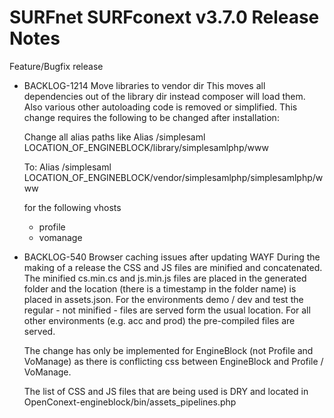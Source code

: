 # SURFnet SURFconext v3.7.0 Release Notes #

Feature/Bugfix release

* BACKLOG-1214 Move libraries to vendor dir
    This moves all dependencies out of the library dir instead composer will load them. Also various other autoloading code is removed or simplified.
    This change requires the following to be changed after installation:

    Change all alias paths like
    Alias /simplesaml LOCATION_OF_ENGINEBLOCK/library/simplesamlphp/www

    To:
    Alias /simplesaml LOCATION_OF_ENGINEBLOCK/vendor/simplesamlphp/simplesamlphp/www

    for the following vhosts
    - profile
    - vomanage

* BACKLOG-540 Browser caching issues after updating WAYF
	During the making of a release the CSS and JS files are minified and concatenated. The minified cs.min.cs and js.min.js files are placed in the 
	generated folder and the location (there is a timestamp in the folder name) is placed in assets.json. For the environments demo / dev  and test the regular - not minified - files are served form the usual location. For all other environments (e.g. acc and prod) the pre-compiled files are served.

	The change has only be implemented for EngineBlock (not Profile and VoManage) as there is conflicting css between EngineBlock and Profile / VoManage.

	The list of CSS and JS files that are being used is DRY and located in OpenConext-engineblock/bin/assets_pipelines.php
